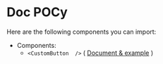 

# Doc POCy


Here are the following components you can import:
 - Components:
    - `<CustomButton  />`  ( [Document & example](https://github.com/shayan-binary-2/DocPOC/tree/master/src/components/custom-button) )

